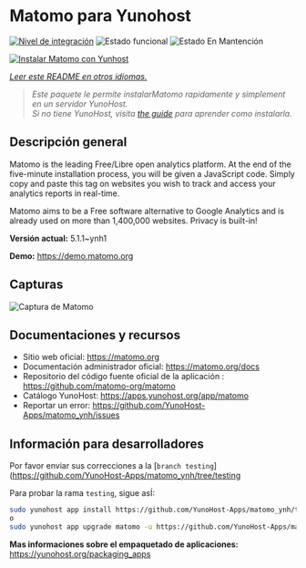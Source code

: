 <!--
Este archivo README esta generado automaticamente<https://github.com/YunoHost/apps/tree/master/tools/readme_generator>
No se debe editar a mano.
-->

# Matomo para Yunohost

[![Nivel de integración](https://dash.yunohost.org/integration/matomo.svg)](https://ci-apps.yunohost.org/ci/apps/matomo/) ![Estado funcional](https://ci-apps.yunohost.org/ci/badges/matomo.status.svg) ![Estado En Mantención](https://ci-apps.yunohost.org/ci/badges/matomo.maintain.svg)

[![Instalar Matomo con Yunhost](https://install-app.yunohost.org/install-with-yunohost.svg)](https://install-app.yunohost.org/?app=matomo)

*[Leer este README en otros idiomas.](./ALL_README.md)*

> *Este paquete le permite instalarMatomo rapidamente y simplement en un servidor YunoHost.*  
> *Si no tiene YunoHost, visita [the guide](https://yunohost.org/install) para aprender como instalarla.*

## Descripción general

Matomo is the leading Free/Libre open analytics platform. At the end of the five-minute installation process, you will be given a JavaScript code. Simply copy and paste this tag on websites you wish to track and access your analytics reports in real-time.

Matomo aims to be a Free software alternative to Google Analytics and is already used on more than 1,400,000 websites. Privacy is built-in!


**Versión actual:** 5.1.1~ynh1

**Demo:** <https://demo.matomo.org>

## Capturas

![Captura de Matomo](./doc/screenshots/screenshot.png)

## Documentaciones y recursos

- Sitio web oficial: <https://matomo.org>
- Documentación administrador oficial: <https://matomo.org/docs>
- Repositorio del código fuente oficial de la aplicación : <https://github.com/matomo-org/matomo>
- Catálogo YunoHost: <https://apps.yunohost.org/app/matomo>
- Reportar un error: <https://github.com/YunoHost-Apps/matomo_ynh/issues>

## Información para desarrolladores

Por favor enviar sus correcciones a la [`branch testing`](https://github.com/YunoHost-Apps/matomo_ynh/tree/testing

Para probar la rama `testing`, sigue asÍ:

```bash
sudo yunohost app install https://github.com/YunoHost-Apps/matomo_ynh/tree/testing --debug
o
sudo yunohost app upgrade matomo -u https://github.com/YunoHost-Apps/matomo_ynh/tree/testing --debug
```

**Mas informaciones sobre el empaquetado de aplicaciones:** <https://yunohost.org/packaging_apps>
